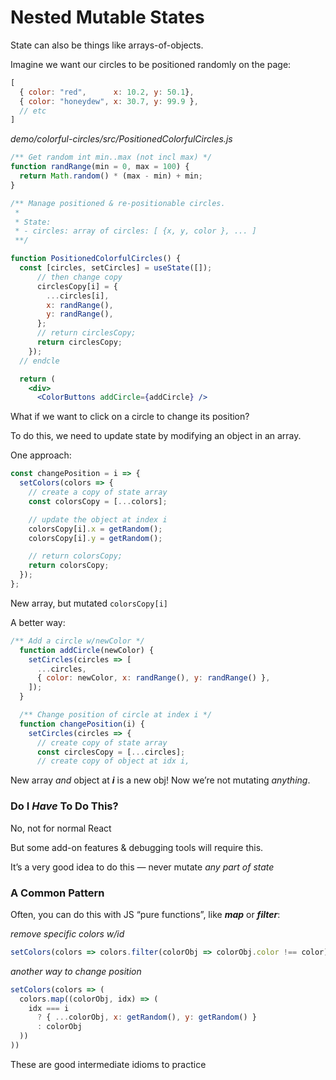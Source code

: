 # Nested Mutable States

State can also be things like arrays-of-objects.

Imagine we want our circles to be positioned randomly on the page:

```jsx
[
  { color: "red",      x: 10.2, y: 50.1},
  { color: "honeydew", x: 30.7, y: 99.9 },
  // etc
]
```

_demo/colorful-circles/src/PositionedColorfulCircles.js_
```jsx
/** Get random int min..max (not incl max) */
function randRange(min = 0, max = 100) {
  return Math.random() * (max - min) + min;
}

/** Manage positioned & re-positionable circles.
 *
 * State:
 * - circles: array of circles: [ {x, y, color }, ... ]
 **/

function PositionedColorfulCircles() {
  const [circles, setCircles] = useState([]);
      // then change copy
      circlesCopy[i] = {
        ...circles[i],
        x: randRange(),
        y: randRange(),
      };
      // return circlesCopy;
      return circlesCopy;
    });
  // endcle

  return (
    <div>
      <ColorButtons addCircle={addCircle} />
```

What if we want to click on a circle to change its position?

To do this, we need to update state by modifying an object in an array.

One approach:
```jsx
const changePosition = i => {
  setColors(colors => {
    // create a copy of state array
    const colorsCopy = [...colors];

    // update the object at index i
    colorsCopy[i].x = getRandom();
    colorsCopy[i].y = getRandom();

    // return colorsCopy;
    return colorsCopy;
  });
};
```

New array, but mutated `colorsCopy[i]`

A better way:
```jsx
/** Add a circle w/newColor */
  function addCircle(newColor) {
    setCircles(circles => [
      ...circles,
      { color: newColor, x: randRange(), y: randRange() },
    ]);
  }

  /** Change position of circle at index i */
  function changePosition(i) {
    setCircles(circles => {
      // create copy of state array
      const circlesCopy = [...circles];
      // create copy of object at idx i,
```

New array *and* object at ***i*** is a new obj! Now we’re not mutating *anything*.

### Do I *Have* To Do This?

No, not for normal React

But some add-on features & debugging tools will require this.

It’s a very good idea to do this — never mutate *any part of state*

### A Common Pattern

Often, you can do this with JS “pure functions”, like ***map*** or ***filter***:

_remove specific colors w/id_
```jsx
setColors(colors => colors.filter(colorObj => colorObj.color !== color))
```

_another way to change position_
```jsx
setColors(colors => (
  colors.map((colorObj, idx) => (
    idx === i
      ? { ...colorObj, x: getRandom(), y: getRandom() }
      : colorObj
  ))
))
```

These are good intermediate idioms to practice
